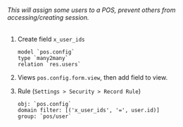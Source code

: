 ###### This will assign some users to a POS, prevent others from accessing/creating session.

1. Create field `x_user_ids`

       model `pos.config`
       type `many2many`
       relation `res.users`

2. Views `pos.config.form.view`, then add field to view.

3. Rule (`Settings > Security > Record Rule`)

       obj: `pos.config`
       domain filter: [('x_user_ids', '=', user.id)]
       group: `pos/user`

